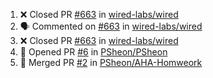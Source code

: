 <!--START_SECTION:activity-->
1. ❌ Closed PR [#663](https://github.com/wired-labs/wired/pull/663) in [wired-labs/wired](https://github.com/wired-labs/wired)
2. 🗣 Commented on [#663](https://github.com/wired-labs/wired/issues/663) in [wired-labs/wired](https://github.com/wired-labs/wired)
3. ❌ Closed PR [#663](https://github.com/wired-labs/wired/pull/663) in [wired-labs/wired](https://github.com/wired-labs/wired)
4. 💪 Opened PR [#6](https://github.com/PSheon/PSheon/pull/6) in [PSheon/PSheon](https://github.com/PSheon/PSheon)
5. 🎉 Merged PR [#2](https://github.com/PSheon/AHA-Homweork/pull/2) in [PSheon/AHA-Homweork](https://github.com/PSheon/AHA-Homweork)
<!--END_SECTION:activity-->
